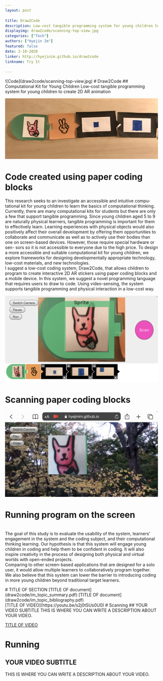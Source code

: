 ```yaml
---
layout: post

title: Draw2Code
description: Low-cost tangible programming system for young children to create 2D AR animation
displayimg: draw2code/scanning-top-view.jpg
categories: ["Tech"]
authors: ["Hyejin Im"]
featured: false
date: 2-10-2020
linker: http://hyejinim.github.io/draw2code
linkname: Try It

---
```



<!--IMAGE_TEXT_OVERLAY creates a image with a text box over it--------------------->
<div class="image_text_overlay" markdown="1">
![Code](draw2code/scanning-top-view.jpg)
# Draw2Code 
## Computational Kit for Young Children
Low-cost tangible programming system for young children to create 2D AR animation
</div>

<!--document creates a grid of documentss--------------------->
<div class="free_write" markdown="1">

![Code](draw2code/code.jpg)
# Code created using paper coding blocks

This research seeks to an investigate an accessible and intuitive compu- tational kit for young children to learn the basics of computational thinking. Currently, there are many computational kits for students but there are only a few that support tangible programming. Since young children aged 5 to 9 are naturally physical learners, tangible programming is important for them to effectively learn. Learning experiences with physical objects would also positively affect their overall development by offering them opportunities to collaborate and communicate as well as to actively use their bodies than one on screen-based devices. However, those require special hardware or sen- sors so it is not accessible to everyone due to the high price. To design a more accessible and suitable computational kit for young children, we explore frameworks for designing developmentally appropriate technology, low-cost materials, and new technologies.
<br> I suggest a low-cost coding system, Draw2Code, that allows children to program to create interactive 2D AR stickers using paper coding blocks and a mobile device. In this system, we suggest a novel programming language that requires users to draw to code. Using video-sensing, the system supports tangible programming and physical interaction in a low-cost way.

![Scan Mode](draw2code/scan-mode.PNG)
# Scanning paper coding blocks 

![Run Mode](draw2code/run-mode.PNG)
# Running program on the screen

<br> The goal of this study is to evaluate the usability of the system, learners’ engagement in the system and the coding subject, and their computational thinking learning. Our hypothesis is that this system will engage young children in coding and help them to be confident in coding. It will also inspire creativity in the process of designing both physical and virtual worlds with open-ended projects.
<br> Comparing to other screen-based applications that are designed for a solo user, it would allow multiple learners to collaboratively program together. We also believe that this system can lower the barrier to introducing coding in more young children beyond traditional target learners.

</div>

<!--document creates a grid of documentss--------------------->
<div class="document" markdown="1">
# TITLE OF SECTION
[TITLE OF document](draw2code/im_topic_summary.pdf)
[TITLE OF document](draw2code/im_topic_bibliography.pdf)
<!-- insert as many links here as you want to dynamically create a grid of pdfs-->
</div>

<!--VIDEO_TEXT_OVERLAY creates a video with a text box over it--------------------->
<div class="video_text_overlay" markdown="1">
[TITLE OF VIDEO](https://youtu.be/s2j0tSUs0U0)
# Scanning
## YOUR VIDEO SUBTITLE
THIS IS WHERE YOU CAN WRITE A DESCRIPTION ABOUT YOUR VIDEO.

[TITLE OF VIDEO](https://youtu.be/Qh9K10bepHA)
# Running
## YOUR VIDEO SUBTITLE
THIS IS WHERE YOU CAN WRITE A DESCRIPTION ABOUT YOUR VIDEO.
</div>

<!--FREE WRITE lets you write any markdown you want (include images, lists, titles, code,etc)
               If something doesn't look how you expect on the page, try adding a linebreak after it--------------------->
<div class="free_write" markdown="1">
</div>
